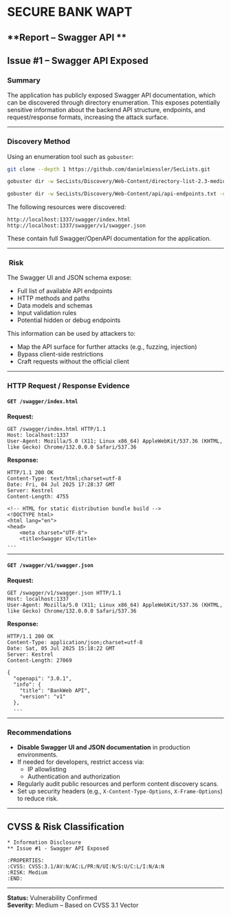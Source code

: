 
# SECURE BANK WAPT  
**Report – Swagger API **  
---

## Issue #1 – Swagger API Exposed

###  Summary
The application has publicly exposed Swagger API documentation, which can be discovered through directory enumeration. This exposes potentially sensitive information about the backend API structure, endpoints, and request/response formats, increasing the attack surface.

---

###  Discovery Method

Using an enumeration tool such as `gobuster`:

```bash
git clone --depth 1 https://github.com/danielmiessler/SecLists.git

gobuster dir -w SecLists/Discovery/Web-Content/directory-list-2.3-medium.txt -u http://localhost:1337

gobuster dir -w SecLists/Discovery/Web-Content/api/api-endpoints.txt -u http://localhost:1337
```

The following resources were discovered:

```
http://localhost:1337/swagger/index.html
http://localhost:1337/swagger/v1/swagger.json
```

These contain full Swagger/OpenAPI documentation for the application.

---

### ️ Risk

The Swagger UI and JSON schema expose:

- Full list of available API endpoints
- HTTP methods and paths
- Data models and schemas
- Input validation rules
- Potential hidden or debug endpoints

This information can be used by attackers to:

- Map the API surface for further attacks (e.g., fuzzing, injection)
- Bypass client-side restrictions
- Craft requests without the official client

---


###  HTTP Request / Response Evidence

#### `GET /swagger/index.html`

**Request:**
```
GET /swagger/index.html HTTP/1.1
Host: localhost:1337
User-Agent: Mozilla/5.0 (X11; Linux x86_64) AppleWebKit/537.36 (KHTML, like Gecko) Chrome/132.0.0.0 Safari/537.36
```

**Response:**
```
HTTP/1.1 200 OK
Content-Type: text/html;charset=utf-8
Date: Fri, 04 Jul 2025 17:28:37 GMT
Server: Kestrel
Content-Length: 4755

<!-- HTML for static distribution bundle build -->
<!DOCTYPE html>
<html lang="en">
<head>
    <meta charset="UTF-8">
    <title>Swagger UI</title>
...
```

---

#### `GET /swagger/v1/swagger.json`

**Request:**
```
GET /swagger/v1/swagger.json HTTP/1.1
Host: localhost:1337
User-Agent: Mozilla/5.0 (X11; Linux x86_64) AppleWebKit/537.36 (KHTML, like Gecko) Chrome/132.0.0.0 Safari/537.36
```

**Response:**
```
HTTP/1.1 200 OK
Content-Type: application/json;charset=utf-8
Date: Sat, 05 Jul 2025 15:18:22 GMT
Server: Kestrel
Content-Length: 27069

{
  "openapi": "3.0.1",
  "info": {
    "title": "BankWeb API",
    "version": "v1"
  },
  ...
```

---

###  Recommendations

- **Disable Swagger UI and JSON documentation** in production environments.
- If needed for developers, restrict access via:
  - IP allowlisting
  - Authentication and authorization
- Regularly audit public resources and perform content discovery scans.
- Set up security headers (e.g., `X-Content-Type-Options`, `X-Frame-Options`) to reduce risk.

---

##  CVSS & Risk Classification

```text
* Information Disclosure
** Issue #1 - Swagger API Exposed

:PROPERTIES:
:CVSS: CVSS:3.1/AV:N/AC:L/PR:N/UI:N/S:U/C:L/I:N/A:N
:RISK: Medium
:END:
```

---

**Status:**  Vulnerability Confirmed  
**Severity:** Medium – Based on CVSS 3.1 Vector
